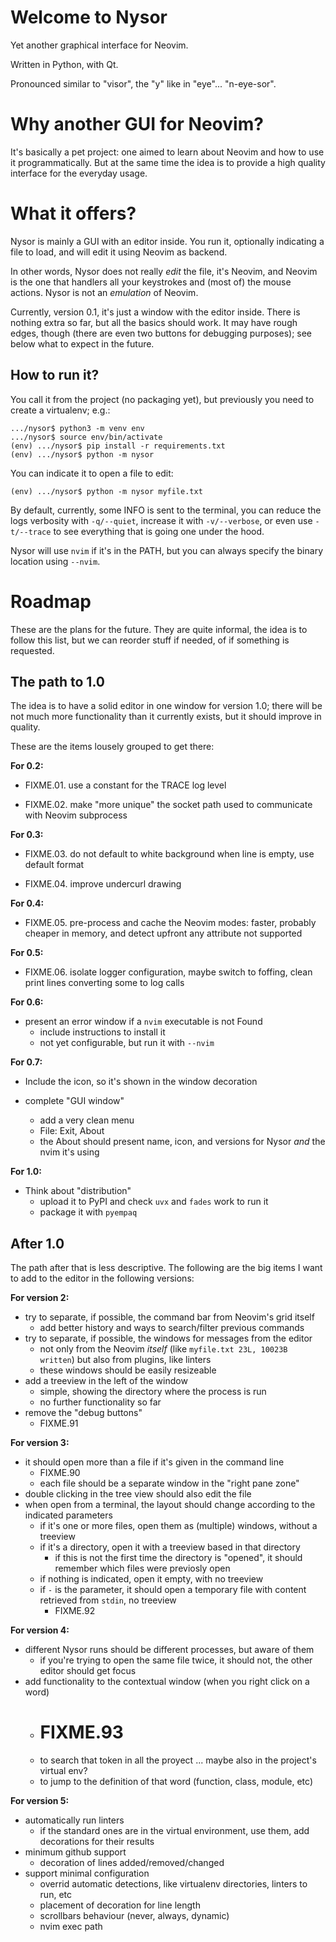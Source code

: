 # Welcome to Nysor

Yet another graphical interface for Neovim.

Written in Python, with Qt.

Pronounced similar to "visor", the "y" like in "eye"... "n-eye-sor".


# Why another GUI for Neovim?

It's basically a pet project: one aimed to learn about Neovim and how to use it programmatically. But at the same time the idea is to provide a high quality interface for the everyday usage.


# What it offers?

Nysor is mainly a GUI with an editor inside. You run it, optionally indicating a file to load, and will edit it using Neovim as backend.

In other words, Nysor does not really *edit* the file, it's Neovim, and Neovim is the one that handlers all your keystrokes and (most of) the mouse actions. Nysor is not an *emulation* of Neovim.

Currently, version 0.1, it's just a window with the editor inside. There is nothing extra so far, but all the basics should work. It may have rough edges, though (there are even two buttons for debugging purposes); see below what to expect in the future.


## How to run it?

You call it from the project (no packaging yet), but previously you need to create a virtualenv; e.g.:

```
.../nysor$ python3 -m venv env
.../nysor$ source env/bin/activate
(env) .../nysor$ pip install -r requirements.txt
(env) .../nysor$ python -m nysor
```

You can indicate it to open a file to edit:
```
(env) .../nysor$ python -m nysor myfile.txt
```

By default, currently, some INFO is sent to the terminal, you can reduce the logs verbosity with `-q/--quiet`, increase it with `-v/--verbose`, or even use `-t/--trace` to see everything that is going one under the hood.

Nysor will use `nvim` if it's in the PATH, but you can always specify the binary location using `--nvim`.


# Roadmap

These are the plans for the future. They are quite informal, the idea is to follow this list, but we can reorder stuff if needed, of if something is requested.

## The path to 1.0

The idea is to have a solid editor in one window for version 1.0; there will be not much more functionality than it currently exists, but it should improve in quality.

These are the items lousely grouped to get there:

**For 0.2:**

- FIXME.01. use a constant for the TRACE log level

- FIXME.02. make "more unique" the socket path used to communicate with Neovim subprocess

**For 0.3:**

- FIXME.03. do not default to white background when line is empty, use default format

- FIXME.04. improve undercurl drawing

**For 0.4:**

- FIXME.05. pre-process and cache the Neovim modes: faster, probably cheaper in memory, and detect upfront any attribute not supported

**For 0.5:**

- FIXME.06. isolate logger configuration, maybe switch to foffing, clean print lines converting some to log calls

**For 0.6:**

- present an error window if a `nvim` executable is not Found
    - include instructions to install it
    - not yet configurable, but run it with `--nvim`

**For 0.7:**

- Include the icon, so it's shown in the window decoration

- complete "GUI window"
    - add a very clean menu
    - File: Exit, About
    - the About should present name, icon, and versions for Nysor *and* the nvim it's using

**For 1.0:**

- Think about "distribution"
    - upload it to PyPI and check `uvx` and `fades` work to run it
    - package it with `pyempaq`


## After 1.0

The path after that is less descriptive. The following are the big items I want to add to the editor in the following versions:

**For version 2:**
- try to separate, if possible, the command bar from Neovim's grid itself
    - add better history and ways to search/filter previous commands
- try to separate, if possible, the windows for messages from the editor
    - not only from the Neovim *itself* (like `myfile.txt 23L, 10023B written`) but also from plugins, like linters
    - these windows should be easily resizeable
- add a treeview in the left of the window
    - simple, showing the directory where the process is run
    - no further functionality so far
- remove the "debug buttons"
    - FIXME.91

**For version 3:**
- it should open more than a file if it's given in the command line
    - FIXME.90
    - each file should be a separate window in the "right pane zone"
- double clicking in the tree view should also edit the file
- when open from a terminal, the layout should change according to the indicated parameters
    - if it's one or more files, open them as (multiple) windows, without a treeview
    - if it's a directory, open it with a treeview based in that directory
        - if this is not the first time the directory is "opened", it should remember which files were previosly open
    - if nothing is indicated, open it empty, with no treeview
    - if `-` is the parameter, it should open a temporary file with content retrieved from `stdin`, no treeview
        - FIXME.92

**For version 4:**
- different Nysor runs should be different processes, but aware of them
    - if you're trying to open the same file twice, it should not, the other editor should get focus
- add functionality to the contextual window (when you right click on a word)
    - # FIXME.93
    - to search that token in all the proyect ... maybe also in the project's virtual env?
    - to jump to the definition of that word (function, class, module, etc)

**For version 5:**
- automatically run linters
    - if the standard ones are in the virtual environment, use them, add decorations for their results
- minimum github support
    - decoration of lines added/removed/changed
- support minimal configuration
    - overrid automatic detections, like virtualenv directories, linters to run, etc
    - placement of decoration for line length
    - scrollbars behaviour (never, always, dynamic)
    - nvim exec path
